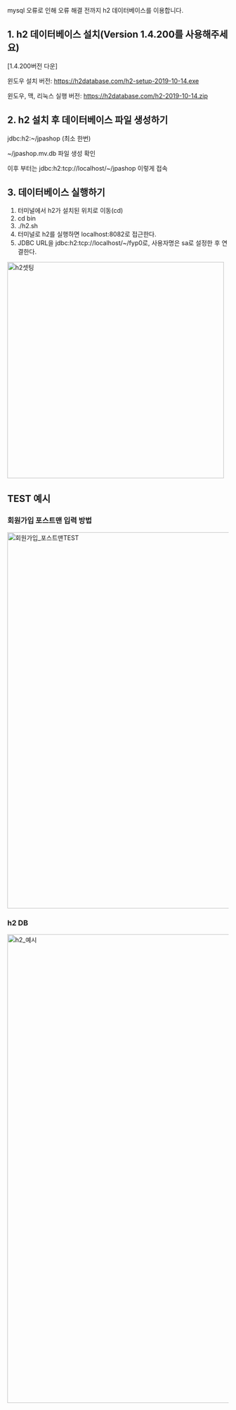 mysql 오류로 인해 오류 해결 전까지 h2 데이터베이스를 이용합니다.

## 1. h2 데이터베이스 설치(Version 1.4.200를 사용해주세요)

 [1.4.200버전 다운]
 
 윈도우 설치 버전: https://h2database.com/h2-setup-2019-10-14.exe

 윈도우, 맥, 리눅스 실행 버전: https://h2database.com/h2-2019-10-14.zip

## 2. h2 설치 후 데이터베이스 파일 생성하기

jdbc:h2:~/jpashop (최소 한번)

~/jpashop.mv.db 파일 생성 확인

이후 부터는 jdbc:h2:tcp://localhost/~/jpashop 이렇게 접속


## 3. 데이터베이스 실행하기

1) 터미널에서 h2가 설치된 위치로 이동(cd)
2) cd bin
3) ./h2.sh
4) 터미널로 h2를 실행하면 localhost:8082로 접근한다.
5) JDBC URL을 jdbc:h2:tcp://localhost/~/fyp0로, 사용자명은 sa로 설정한 후 연결한다.

<img width="493" alt="h2셋팅" src="https://user-images.githubusercontent.com/56347876/163377875-93c0819b-503d-49d9-b2f7-3dd6450888ab.png">


## TEST 예시
### 회원가입 포스트맨 입력 방법
<img width="857" alt="회원가입_포스트맨TEST" src="https://user-images.githubusercontent.com/56347876/163378077-7626afb0-680c-4091-8edf-f848e9fb9928.png">

### h2 DB 
<img width="1068" alt="h2_예시" src="https://user-images.githubusercontent.com/56347876/163377955-f203d751-10b8-4ac1-93e1-0ffa927af15f.png">

